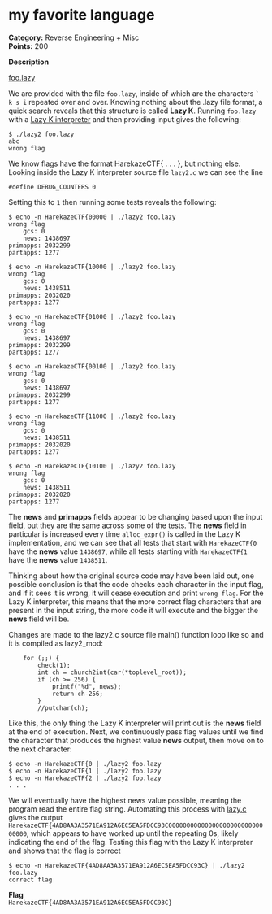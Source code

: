 # my favorite language
**Category:** Reverse Engineering + Misc  
**Points:** 200

**Description**  

[foo.lazy](foo.lazy)


We are provided with the file `foo.lazy`, inside of which are the characters `` ` k s i `` repeated over and over. Knowing nothing about the .lazy file format, a quick search reveals that this structure is called __Lazy K__. Running `foo.lazy` with a [Lazy K interpreter](https://github.com/msullivan/LazyK) and then providing input gives the following:

	$ ./lazy2 foo.lazy
	abc
	wrong flag

We know flags have the format HarekazeCTF{ . . . }, but nothing else. Looking inside the Lazy K interpreter source file `lazy2.c` we can see the line

	#define DEBUG_COUNTERS 0 

Setting this to `1` then running some tests reveals the following:

	$ echo -n HarekazeCTF{00000 | ./lazy2 foo.lazy
	wrong flag
		gcs: 0
		news: 1438697
	primapps: 2032299
	partapps: 1277

	$ echo -n HarekazeCTF{10000 | ./lazy2 foo.lazy
	wrong flag
		gcs: 0
		news: 1438511
	primapps: 2032020
	partapps: 1277

	$ echo -n HarekazeCTF{01000 | ./lazy2 foo.lazy
	wrong flag
		gcs: 0
		news: 1438697
	primapps: 2032299
	partapps: 1277

	$ echo -n HarekazeCTF{00100 | ./lazy2 foo.lazy
	wrong flag
		gcs: 0
		news: 1438697
	primapps: 2032299
	partapps: 1277

	$ echo -n HarekazeCTF{11000 | ./lazy2 foo.lazy
	wrong flag
		gcs: 0
		news: 1438511
	primapps: 2032020
	partapps: 1277

	$ echo -n HarekazeCTF{10100 | ./lazy2 foo.lazy
	wrong flag
		gcs: 0
		news: 1438511
	primapps: 2032020
	partapps: 1277

The __news__ and __primapps__ fields appear to be changing based upon the input field, but they are the same across some of the tests. The __news__ field in particular is increased every time `alloc_expr()` is called in the Lazy K implementation, and we can see that all tests that start with `HarekazeCTF{0` have the __news__ value `1438697`, while all tests starting with `HarekazeCTF{1` have the __news__ value `1438511`.

Thinking about how the original source code may have been laid out, one possible conclusion is that the code checks each character in the input flag, and if it sees it is wrong, it will cease execution and print `wrong flag`. For the Lazy K interpreter, this means that the more correct flag characters that are present in the input string, the more code it will execute and the bigger the __news__ field will be.

Changes are made to the lazy2.c source file main() function loop like so and it is compiled as lazy2_mod:

		for (;;) {
			check(1);
			int ch = church2int(car(*toplevel_root));
			if (ch >= 256) {
				printf("%d", news);
				return ch-256;
			}
			//putchar(ch);

Like this, the only thing the Lazy K interpreter will print out is the __news__ field at the end of execution. Next, we continuously pass flag values until we find the character that produces the highest value __news__ output, then move on to the next character:

	$ echo -n HarekazeCTF{0 | ./lazy2 foo.lazy
	$ echo -n HarekazeCTF{1 | ./lazy2 foo.lazy
	$ echo -n HarekazeCTF{2 | ./lazy2 foo.lazy
	. . .

We will eventually have the highest news value possible, meaning the program read the entire flag string. Automating this process with [lazy.c](lazy.c) gives the output `HarekazeCTF{4AD8AA3A3571EA912A6EC5EA5FDCC93C0000000000000000000000000000000`, which appears to have worked up until the repeating 0s, likely indicating the end of the flag. Testing this flag with the Lazy K interpreter and shows that the flag is correct

	$ echo -n HarekazeCTF{4AD8AA3A3571EA912A6EC5EA5FDCC93C} | ./lazy2 foo.lazy
	correct flag

**Flag**  
`HarekazeCTF{4AD8AA3A3571EA912A6EC5EA5FDCC93C}`
